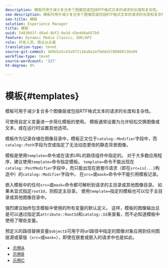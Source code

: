 ```yaml
---
description: 模板可用于减少复合多个图像层或包括RTF格式文本的请求的长度和复杂性。
seo-description: 模板可用于减少复合多个图像层或包括RTF格式文本的请求的长度和复杂性。
seo-title: 模板
solution: Experience Manager
title: 模板
uuid: 54830d1f-40ad-4bf2-8e3d-d3e4d4ab57b9
feature: Dynamic Media Classic，SDK/API
role: 开发人员，商业从业者
translation-type: tm+mt
source-git-commit: 469d1a5c43a972116a8a2efb0de5708800130a99
workflow-type: tm+mt
source-wordcount: '327'
ht-degree: 0%

---
```



# 模板{#templates}

模板可用于减少复合多个图像层或包括RTF格式文本的请求的长度和复杂性。

可使用自定义变量进一步简化模板的使用。 模板通常设置为允许轻松交换图像或文本，或在运行时设置其他选项。

模板作为记录存储在图像目录中，模板正文位于`catalog::Modifier`字段中，而`catalog::Path`字段为空或指定了无法动态更改的静态背景图像。

模板是使用`template=`命令或在请求URL的路径组件中指定的。 对于大多数应用程序，建议使用`template=`命令指定模板。 `template=`命令不能出现在`catalog::PostModifier`字段中，而只能出现在嵌套IS请求（即在`src=is{...}`构造中）的`catalog::Modifier`字段中。 在`src=`或`mask=`命令中不能引用模板记录。

嵌入模板中的任何`src=`或`mask=`命令都可解析到请求的主目录或其他图像目录。 如果未显式指定`rootId`，则假定主目录。 使用`template=`指定的模板也可以位于主目录或其他图像目录中。

强烈建议始终包含模板中使用的所有变量的默认定义。 这样，模板的图像输出总是可以通过指定其`attribute::RootId`和`catalog::Id`来查看，而不必知道模板中使用了哪些变量。

预定义的路径替换变量`$object$`可用于将url路径中指定的图像对象应用到任何图层源或蒙版（`src=`或`mask=`），即使在嵌套或嵌入的请求中也是如此。

* [示例A](r-example-a.md)
* [示例B](r-example-b.md)
* [示例C](r-example-c.md)
